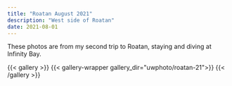 ```yaml
---
title: "Roatan August 2021"
description: "West side of Roatan"
date: 2021-08-01
---
```


These photos are from my second trip to Roatan, staying and diving at Infinity Bay.

{{< gallery >}}
{{< gallery-wrapper gallery_dir="uwphoto/roatan-21">}}
{{< /gallery >}}
